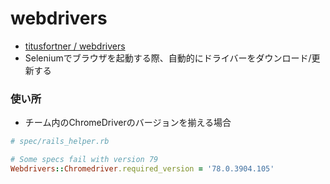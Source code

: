 # webdrivers
- [titusfortner / webdrivers](https://github.com/titusfortner/webdrivers)
- Seleniumでブラウザを起動する際、自動的にドライバーをダウンロード/更新する

### 使い所
- チーム内のChromeDriverのバージョンを揃える場合
```ruby
# spec/rails_helper.rb

# Some specs fail with version 79
Webdrivers::Chromedriver.required_version = '78.0.3904.105'
```
